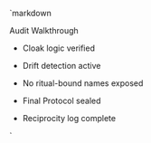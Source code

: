 `markdown



Audit Walkthrough



- Cloak logic verified

- Drift detection active

- No ritual-bound names exposed

- Final Protocol sealed

- Reciprocity log complete

`
